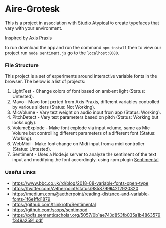 # Aire-Grotesk

This is a project in association with [Studio Atypical](http://studioatypical.com/) to create typefaces that vary with your environment.

Inspired by [Axis Praxis](https://www.axis-praxis.org/specimens/__DEFAULT__)

to run download the app and run the command `npm install` then to view our project run `node sentiment.js` go to the `localhost:8080`.

### File Structure

This project is a set of experiments around interactive variable fonts in the browser. The below is a list of projects:

1. LightTest - Change colors of font based on ambient light (Status: Untested).
2. Mavo - Mavo font ported from Axis Praxis, different variables controlled by various sliders (Status: Not Working).
3. MicVolume - Vary text weight on audio input from app (Status: Working).
4. PitchDetect - Vary text parameters based on pitch (Status: Working but looks ugly).
5. VolumeExplode - Make font explode via input volume, same as Mic Volume but controlling different parameters of a different font (Status: Working).
6. WebMidi - Make font change on Midi input from a midi controller (Status: Untested).
7. Sentiment - Uses a Node.js server to analyze the sentiment of the text input and modifying the font accordingly. using npm plugin [Sentimental](https://github.com/thinkroth/Sentimental)

### Useful Links

  * https://www.bbc.co.uk/rd/blog/2018-08-variable-fonts-open-type
  * https://twitter.com/Aetherpoint/status/985879964212920320
  * https://medium.com/@aetherpoint/reading-distance-and-variable-fonts-1f6e1ffd1879
  * https://github.com/thinkroth/Sentimental
  * https://github.com/soops/sentimood
  * https://pdfs.semanticscholar.org/5057/0b1ae743d853fb035a1b4863579f349a2591.pdf
